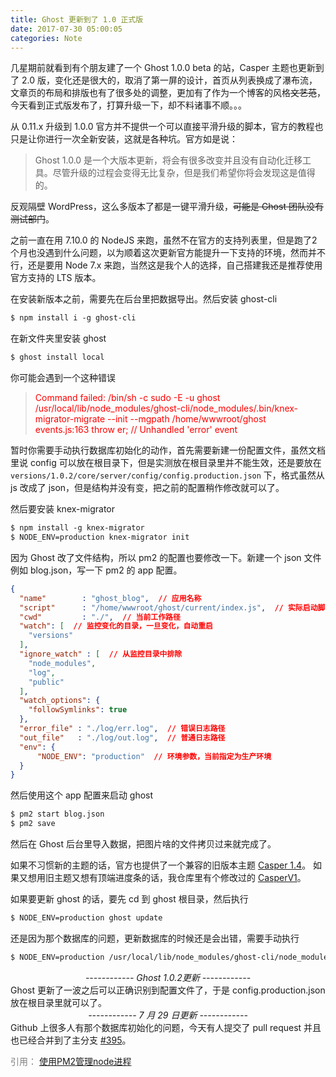 ```yaml
---
title: Ghost 更新到了 1.0 正式版
date: 2017-07-30 05:00:05
categories: Note
---
```


几星期前就看到有个朋友建了一个 Ghost 1.0.0 beta 的站，Casper 主题也更新到了 2.0 版，变化还是很大的，取消了第一屏的设计，首页从列表换成了瀑布流，文章页的布局和排版也有了很多处的调整，更加有了作为一个博客的风格~~文艺范~~，今天看到正式版发布了，打算升级一下，却不料诸事不顺。。。
<!--more-->

从 0.11.x 升级到 1.0.0 官方并不提供一个可以直接平滑升级的脚本，官方的教程也只是让你进行一次全新安装，这就是各种坑。官方如是说：
>Ghost 1.0.0 是一个大版本更新，将会有很多改变并且没有自动化迁移工具。尽管升级的过程会变得无比复杂，但是我们希望你将会发现这是值得的。

反观隔壁 WordPress，这么多版本了都是一键平滑升级，~~可能是 Ghost 团队没有测试部门~~。


之前一直在用 7.10.0 的 NodeJS 来跑，虽然不在官方的支持列表里，但是跑了2个月也没遇到什么问题，以为顺着这次更新官方能提升一下支持的环境，然而并不行，还是要用 Node 7.x 来跑，当然这是我个人的选择，自己搭建我还是推荐使用官方支持的 LTS 版本。

在安装新版本之前，需要先在后台里把数据导出。然后安装 ghost-cli
```html
$ npm install i -g ghost-cli
```
在新文件夹里安装 ghost
```html
$ ghost install local
```

你可能会遇到一个这种错误
<blockquote><p><font color='red'>Command failed: /bin/sh -c sudo -E -u ghost /usr/local/lib/node_modules/ghost-cli/node_modules/.bin/knex-migrator-migrate --init --mgpath /home/wwwroot/ghost<br>
events.js:163
      throw er; // Unhandled 'error' event
</font></p></blockquote>

暂时你需要手动执行数据库初始化的动作，首先需要新建一份配置文件，虽然文档里说 config 可以放在根目录下，但是实测放在根目录里并不能生效，还是要放在 
`versions/1.0.2/core/server/config/config.production.json` 下，格式虽然从 js 改成了 json，但是结构并没有变，把之前的配置稍作修改就可以了。

然后要安装 knex-migrator
```html
$ npm install -g knex-migrator
$ NODE_ENV=production knex-migrator init
```

因为 Ghost 改了文件结构，所以 pm2 的配置也要修改一下。新建一个 json 文件例如 blog.json，写一下 pm2 的 app 配置。
```json
{
  "name"        : "ghost_blog",  // 应用名称
  "script"      : "/home/wwwroot/ghost/current/index.js",  // 实际启动脚本
  "cwd"         : "./",  // 当前工作路径
  "watch": [  // 监控变化的目录，一旦变化，自动重启
    "versions"
  ],
  "ignore_watch" : [  // 从监控目录中排除
    "node_modules", 
    "log",
    "public"
  ],
  "watch_options": {
    "followSymlinks": true
  },
  "error_file" : "./log/err.log",  // 错误日志路径
  "out_file"   : "./log/out.log",  // 普通日志路径
  "env": {
      "NODE_ENV": "production"  // 环境参数，当前指定为生产环境
  }
}
```
然后使用这个 app 配置来启动 ghost
```html
$ pm2 start blog.json
$ pm2 save
```
然后在 Ghost 后台里导入数据，把图片啥的文件拷贝过来就完成了。

如果不习惯新的主题的话，官方也提供了一个兼容的旧版本主题 [Casper 1.4](https://github.com/TryGhost/Casper/tree/1.4)。
如果又想用旧主题又想有顶端进度条的话，我仓库里有个修改过的 [CasperV1](https://github.com/Magentaize/CasperV1)。

如果要更新 ghost 的话，要先 cd 到 ghost 根目录，然后执行
```html
$ NODE_ENV=production ghost update
```
还是因为那个数据库的问题，更新数据库的时候还是会出错，需要手动执行
```html
$ NODE_ENV=production /usr/local/lib/node_modules/ghost-cli/node_modules/.bin/knex-migrator-migrate --init --mgpath /home/wwwroot/ghost
```
*<center>------------ Ghost 1.0.2更新 ------------</center>*
Ghost 更新了一波之后可以正确识别到配置文件了，于是 config.production.json 放在根目录里就可以了。
*<center>------------ 7 月 29 日更新 ------------</center>*
Github 上很多人有那个数据库初始化的问题，今天有人提交了 pull request 并且也已经合并到了主分支 [#395](https://github.com/TryGhost/Ghost-CLI/pull/395)。

<font color='grey'>引用：
[使用PM2管理node进程](http://lizhiqiang.me/pm2.html)
</font>